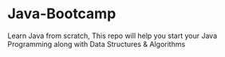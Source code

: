 # Java-Bootcamp
Learn Java from scratch, This repo will help you start your Java Programming along with Data Structures &amp; Algorithms
